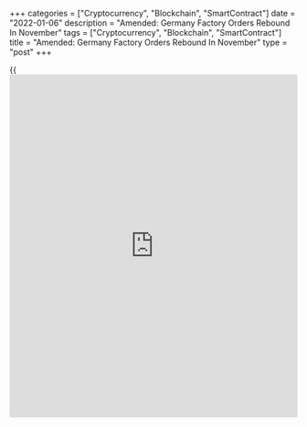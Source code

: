 +++
categories = ["Cryptocurrency", "Blockchain", "SmartContract"]
date = "2022-01-06"
description = "Amended: Germany Factory Orders Rebound In November"
tags = ["Cryptocurrency", "Blockchain", "SmartContract"]
title = "Amended: Germany Factory Orders Rebound In November"
type = "post"
+++

{{<iframe id="large-banner" src="https://www.bounty.group/#slide=15.0" width="100%" height="600" scrolling="no" style="border: 0px solid rgb(216, 221, 230); border-radius: 3px;">}}

Corrected fourth para

Germany's factory orders rebounded in November largely driven by foreign
demand, data from Destatis showed on Thursday.

New orders grew 3.7 percent month-on-month in November, reversing a
strong decline of 5.8 percent in October. The pace of growth also
exceeded the economists' forecast of 2.1 percent.

Excluding major orders, new orders advanced 3.8 percent from the
previous month.

The strong growth in new orders was attributable to foreign orders which
increased by 8.0 percent. At the same time, domestic orders went down
2.5 percent.

Data showed that manufacturing turnover gained 4.1 percent on month,
following a 3.4 percent rise in October. Compared with November 2020,
turnover was by 0.3 percent higher.

For comments and feedback [contact](https://www.playgroundfx.com/contact/): editorial@rtt[news](https://www.letsplayfx.com/blog/forex-news-website/).com

[Economic News][1]

 **What parts of the world are seeing the best (and worst) economic
performances lately? Click[here][2] to check out our [Econ Scorecard][2]
and find out! See up-to-the-moment [ranking](https://www.playgroundfx.com/blog/crypto-exchange-ranking/)s for the best and worst
performers in [GDP][3], [unemployment rate][4], [inflation][5] and much
more.**

   1. www.rtt[news](https://www.letsplayfx.com/blog/forex-news-website/).com/Content/EconomicNews.aspx
   2. www.rtt[news](https://www.letsplayfx.com/blog/forex-news-website/).com/economic-scorecard/world-rank/unemployment-rate/highest-performance.aspx
   3. www.rtt[news](https://www.letsplayfx.com/blog/forex-news-website/).com/economic-scorecard/world-rank/GDP/highest-performance.aspx
   4. www.rtt[news](https://www.letsplayfx.com/blog/forex-news-website/).com/economic-scorecard/world-rank/unemployment-rate/lowest-performance.aspx
   5. www.rtt[news](https://www.letsplayfx.com/blog/forex-news-website/).com/economic-scorecard/world-rank/CPI/highest-performance.aspx